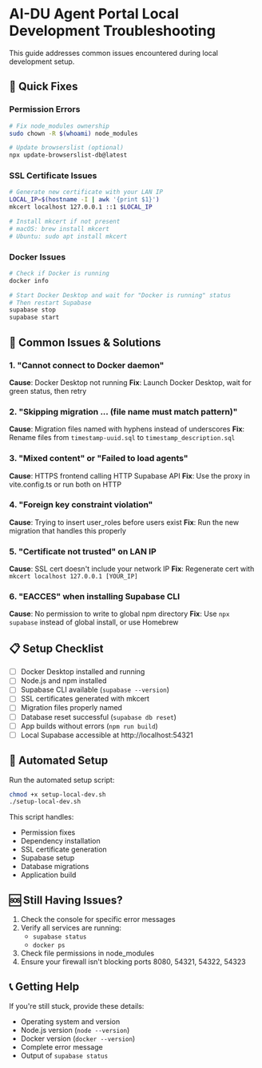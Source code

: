 
# AI-DU Agent Portal Local Development Troubleshooting

This guide addresses common issues encountered during local development setup.

## 🔧 Quick Fixes

### Permission Errors
```bash
# Fix node_modules ownership
sudo chown -R $(whoami) node_modules

# Update browserslist (optional)
npx update-browserslist-db@latest
```

### SSL Certificate Issues
```bash
# Generate new certificate with your LAN IP
LOCAL_IP=$(hostname -I | awk '{print $1}')
mkcert localhost 127.0.0.1 ::1 $LOCAL_IP

# Install mkcert if not present
# macOS: brew install mkcert
# Ubuntu: sudo apt install mkcert
```

### Docker Issues
```bash
# Check if Docker is running
docker info

# Start Docker Desktop and wait for "Docker is running" status
# Then restart Supabase
supabase stop
supabase start
```

## 🐛 Common Issues & Solutions

### 1. "Cannot connect to Docker daemon"
**Cause**: Docker Desktop not running
**Fix**: Launch Docker Desktop, wait for green status, then retry

### 2. "Skipping migration ... (file name must match pattern)"
**Cause**: Migration files named with hyphens instead of underscores
**Fix**: Rename files from `timestamp-uuid.sql` to `timestamp_description.sql`

### 3. "Mixed content" or "Failed to load agents"
**Cause**: HTTPS frontend calling HTTP Supabase API
**Fix**: Use the proxy in vite.config.ts or run both on HTTP

### 4. "Foreign key constraint violation"
**Cause**: Trying to insert user_roles before users exist
**Fix**: Run the new migration that handles this properly

### 5. "Certificate not trusted" on LAN IP
**Cause**: SSL cert doesn't include your network IP
**Fix**: Regenerate cert with `mkcert localhost 127.0.0.1 [YOUR_IP]`

### 6. "EACCES" when installing Supabase CLI
**Cause**: No permission to write to global npm directory
**Fix**: Use `npx supabase` instead of global install, or use Homebrew

## 📋 Setup Checklist

- [ ] Docker Desktop installed and running
- [ ] Node.js and npm installed
- [ ] Supabase CLI available (`supabase --version`)
- [ ] SSL certificates generated with mkcert
- [ ] Migration files properly named
- [ ] Database reset successful (`supabase db reset`)
- [ ] App builds without errors (`npm run build`)
- [ ] Local Supabase accessible at http://localhost:54321

## 🚀 Automated Setup

Run the automated setup script:
```bash
chmod +x setup-local-dev.sh
./setup-local-dev.sh
```

This script handles:
- Permission fixes
- Dependency installation
- SSL certificate generation
- Supabase setup
- Database migrations
- Application build

## 🆘 Still Having Issues?

1. Check the console for specific error messages
2. Verify all services are running:
   - `supabase status`
   - `docker ps`
3. Check file permissions in node_modules
4. Ensure your firewall isn't blocking ports 8080, 54321, 54322, 54323

## 📞 Getting Help

If you're still stuck, provide these details:
- Operating system and version  
- Node.js version (`node --version`)
- Docker version (`docker --version`)
- Complete error message
- Output of `supabase status`
